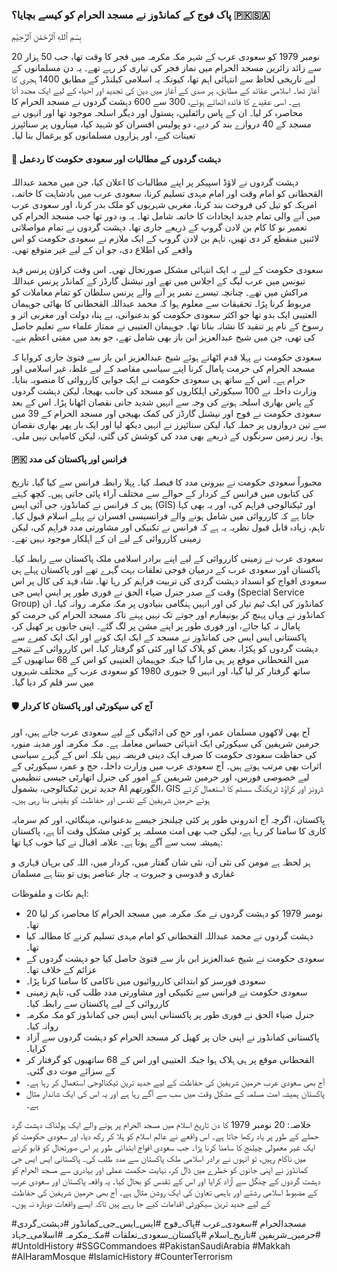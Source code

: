 ### پاک فوج کے کمانڈوز نے مسجد الحرام کو کیسے بچایا؟ 🇵🇰🇸🇦

بِسْمِ ٱللهِ ٱلرَّحْمَٰنِ ٱلرَّحِيْمِ

20 نومبر 1979 کو سعودی عرب کے شہر مکہ مکرمہ میں فجر کا وقت تھا، جب 50 ہزار سے زائد زائرین مسجد الحرام میں نماز فجر کی تیاری کر رہے تھے۔ یہ دن مسلمانوں کے لیے تاریخی لحاظ سے انتہائی اہم تھا، کیونکہ یہ اسلامی کیلنڈر کے مطابق 1400 ہجری کا آغاز تھا۔ اسلامی عقائد کے مطابق، ہر صدی کے آغاز میں دین کی تجدید اور احیاء کے لیے ایک مجدد آتا ہے۔ اسی عقیدے کا فائدہ اٹھاتے ہوئے، 300 سے 600 دہشت گردوں نے مسجد الحرام کا محاصرہ کر لیا۔ ان کے پاس رائفلیں، پستول اور دیگر اسلحہ موجود تھا اور انہوں نے مسجد کے 40 دروازے بند کر دیے، دو پولیس افسران کو شہید کیا، میناروں پر سنائپرز تعینات کیے، اور ہزاروں مسلمانوں کو یرغمال بنا لیا۔

#### 📢 دہشت گردوں کے مطالبات اور سعودی حکومت کا ردعمل
دہشت گردوں نے لاؤڈ اسپیکر پر اپنے مطالبات کا اعلان کیا، جن میں محمد عبداللہ القحطانی کو امام وقت اور امام مہدی تسلیم کرنا، سعودی عرب میں بادشاہت کا خاتمہ، امریکہ کو تیل کی فروخت بند کرنا، مغربی شہریوں کو ملک بدر کرنا، اور سعودی عرب میں آنے والی تمام جدید ایجادات کا خاتمہ شامل تھا۔ یہ وہ دور تھا جب مسجد الحرام کی تعمیر نو کا کام بن لادن گروپ کے ذریعے جاری تھا۔ دہشت گردوں نے تمام مواصلاتی لائنیں منقطع کر دی تھیں، تاہم بن لادن گروپ کے ایک ملازم نے سعودی حکومت کو اس واقعے کی اطلاع دی، جو ان کے لیے غیر متوقع تھی۔

سعودی حکومت کے لیے یہ ایک انتہائی مشکل صورتحال تھی۔ اس وقت کراؤن پرنس فہد تیونس میں عرب لیگ کے اجلاس میں تھے اور نیشنل گارڈز کے کمانڈر پرنس عبداللہ مراکش میں تھے۔ چنانچہ تیسرے نمبر پر آنے والے پرنس سلطان کو تمام معاملات کو مربوط کرنا پڑا۔ تحقیقات سے معلوم ہوا کہ محمد عبداللہ القحطانی کا بھائی جوہیمان العتیبی ایک بدو تھا جو اکثر سعودی حکومت کو بدعنوانی، بے پناہ دولت اور مغربی اثر و رسوخ کے نام پر تنقید کا نشانہ بناتا تھا۔ جوہیمان العتیبی نے ممتاز علماء سے تعلیم حاصل کی تھی، جن میں شیخ عبدالعزیز ابن باز بھی شامل تھے، جو بعد میں مفتی اعظم بنے۔

سعودی حکومت نے پہلا قدم اٹھاتے ہوئے شیخ عبدالعزیز ابن باز سے فتویٰ جاری کروایا کہ مسجد الحرام کی حرمت پامال کرنا اپنے سیاسی مقاصد کے لیے غلط، غیر اسلامی اور حرام ہے۔ اس کے ساتھ ہی سعودی حکومت نے ایک جوابی کارروائی کا منصوبہ بنایا۔ وزارت داخلہ نے 100 سیکورٹی اہلکاروں کو مسجد کی جانب بھیجا، لیکن دہشت گردوں کے پاس بھاری اسلحہ ہونے کی وجہ سے انہیں شدید جانی نقصان اٹھانا پڑا۔ اس کے بعد سعودی حکومت نے فوج اور نیشنل گارڈز کی کمک بھیجی اور مسجد الحرام کے 39 میں سے تین دروازوں پر حملہ کیا، لیکن سنائپرز نے انہیں دیکھ لیا اور ایک بار پھر بھاری نقصان ہوا۔ زیر زمین سرنگوں کے ذریعے بھی مدد کی کوشش کی گئی، لیکن کامیابی نہیں ملی۔

#### 🇵🇰 فرانس اور پاکستان کی مدد
مجبوراً سعودی حکومت نے بیرونی مدد کا فیصلہ کیا۔ پہلا رابطہ فرانس سے کیا گیا۔ تاریخ کی کتابوں میں فرانس کے کردار کے حوالے سے مختلف آراء پائی جاتی ہیں۔ کچھ کہتے ہیں کہ فرانس نے کمانڈوز، جی آئی ایس (GIS) اور ٹیکنالوجی فراہم کی، اور یہ بھی کہا جاتا ہے کہ کارروائی میں شامل ہونے والے فرانسیسی افسران نے پہلے اسلام قبول کیا۔ تاہم، زیادہ قابل قبول نظریہ یہ ہے کہ فرانس نے تکنیکی اور مشاورتی مدد فراہم کی، لیکن زمینی کارروائی کے لیے ان کے اہلکار موجود نہیں تھے۔

سعودی عرب نے زمینی کارروائی کے لیے اپنے برادر اسلامی ملک پاکستان سے رابطہ کیا۔ پاکستان اور سعودی عرب کے درمیان فوجی تعلقات بہت گہرے تھے اور پاکستان پہلے ہی سعودی افواج کو انسداد دہشت گردی کی تربیت فراہم کر رہا تھا۔ شاہ فہد کی کال پر اس وقت کے صدر جنرل ضیاء الحق نے فوری طور پر ایس ایس جی (Special Service Group) کمانڈوز کی ایک ٹیم تیار کی اور انہیں ہنگامی بنیادوں پر مکہ مکرمہ روانہ کیا۔ ان کمانڈوز نے وہاں پہنچ کر یونیفارم اور جوتے تک نہیں پہنے تاکہ مسجد الحرام کی حرمت کو پامال نہ کیا جائے، اور فوری طور پر اپنے مشن پر لگ گئے۔ اپنی جانوں پر کھیل کر، پاکستانی ایس ایس جی کمانڈوز نے مسجد کے ایک ایک کونے اور ایک ایک کمرے سے دہشت گردوں کو پکڑا، بعض کو ہلاک کیا اور کئی کو گرفتار کیا۔ اس کارروائی کے نتیجے میں القحطانی موقع پر ہی مارا گیا جبکہ جوہیمان العتیبی کو اس کے 68 ساتھیوں کے ساتھ گرفتار کر لیا گیا، اور انہیں 9 جنوری 1980 کو سعودی عرب کے مختلف شہروں میں سر قلم کر دیا گیا۔

#### 🛡️ آج کی سیکورٹی اور پاکستان کا کردار
آج بھی لاکھوں مسلمان عمرہ اور حج کی ادائیگی کے لیے سعودی عرب جاتے ہیں، اور حرمین شریفین کی سیکورٹی ایک انتہائی حساس معاملہ ہے۔ مکہ مکرمہ اور مدینہ منورہ کی حفاظت سعودی حکومت کا صرف ایک دینی فریضہ نہیں بلکہ اس کے گہرے سیاسی اثرات بھی مرتب ہوتے ہیں۔ آج سعودی عرب میں وزارت داخلہ، حج و عمرہ سیکورٹی کے لیے خصوصی فورس، اور حرمین شریفین کے امور کی جنرل اتھارٹی جیسی تنظیمیں جدید ترین ٹیکنالوجی، بشمول AI الگورتھم، GIS ڈرونز اور کراؤڈ ٹریکنگ سسٹم کا استعمال کرتے ہوئے حرمین شریفین کے تقدس اور حفاظت کو یقینی بنا رہی ہیں۔

پاکستان، اگرچہ آج اندرونی طور پر کئی چیلنجز جیسے بدعنوانی، مہنگائی، اور کم سرمایہ کاری کا سامنا کر رہا ہے، لیکن جب بھی امت مسلمہ پر کوئی مشکل وقت آتا ہے، پاکستان ہمیشہ سب سے آگے ہوتا ہے۔ علامہ اقبال نے کیا خوب کہا تھا:

ہر لحظہ ہے مومن کی نئی آن، نئی شان
گفتار میں، کردار میں، اللہ کی برہان
قہاری و غفاری و قدوسی و جبروت
یہ چار عناصر ہوں تو بنتا ہے مسلمان

اہم نکات و ملفوظات:

* 20 نومبر 1979 کو دہشت گردوں نے مکہ مکرمہ میں مسجد الحرام کا محاصرہ کر لیا تھا۔
* دہشت گردوں نے محمد عبداللہ القحطانی کو امام مہدی تسلیم کرنے کا مطالبہ کیا تھا۔
* سعودی حکومت نے شیخ عبدالعزیز ابن باز سے فتویٰ حاصل کیا جو دہشت گردوں کے عزائم کے خلاف تھا۔
* سعودی فورسز کو ابتدائی کارروائیوں میں ناکامی کا سامنا کرنا پڑا۔
* سعودی حکومت نے فرانس سے تکنیکی اور مشاورتی مدد طلب کی، تاہم زمینی کارروائی کے لیے پاکستان سے رابطہ کیا۔
* جنرل ضیاء الحق نے فوری طور پر پاکستانی ایس ایس جی کمانڈوز کو مکہ مکرمہ روانہ کیا۔
* پاکستانی کمانڈوز نے اپنی جان پر کھیل کر مسجد الحرام کو دہشت گردوں سے آزاد کرایا۔
* القحطانی موقع پر ہی ہلاک ہوا جبکہ العتیبی اور اس کے 68 ساتھیوں کو گرفتار کر کے سزائے موت دی گئی۔
* آج بھی سعودی عرب حرمین شریفین کی حفاظت کے لیے جدید ترین ٹیکنالوجی استعمال کر رہا ہے۔
* پاکستان ہمیشہ امت مسلمہ کے مشکل وقت میں سب سے آگے رہا ہے اور یہ اس کی ایک شاندار مثال ہے۔

خلاصہ:
20 نومبر 1979 کا دن تاریخ اسلام میں مسجد الحرام پر ہونے والے ایک ہولناک دہشت گرد حملے کے طور پر یاد رکھا جاتا ہے۔ اس واقعے نے عالم اسلام کو ہلا کر رکھ دیا، اور سعودی حکومت کو ایک غیر معمولی چیلنج کا سامنا کرنا پڑا۔ جب سعودی افواج ابتدائی طور پر اس صورتحال کو قابو کرنے میں ناکام رہیں، تو انہوں نے برادر اسلامی ملک پاکستان سے مدد طلب کی۔ پاکستانی ایس ایس جی کمانڈوز نے اپنی جانوں کو خطرے میں ڈال کر، نہایت حکمت عملی اور بہادری سے مسجد الحرام کو دہشت گردوں کے چنگل سے آزاد کرایا اور اس کے تقدس کو بحال کیا۔ یہ واقعہ پاکستان اور سعودی عرب کے مضبوط اسلامی رشتے اور باہمی تعاون کی ایک روشن مثال ہے۔ آج بھی حرمین شریفین کی حفاظت کے لیے جدید ترین سیکورٹی اقدامات کیے جا رہے ہیں تاکہ ایسے واقعات دوبارہ نہ ہوں۔

#مسجدالحرام #سعودی_عرب #پاک_فوج #ایس_ایس_جی_کمانڈوز #دہشت_گردی #حرمین_شریفین #تاریخ_اسلام #پاکستان_سعودی_تعلقات #مکہ_مکرمہ #اسلامی_جہاد #UntoldHistory #SSGCommandoes #PakistanSaudiArabia #Makkah #AlHaramMosque #IslamicHistory #CounterTerrorism